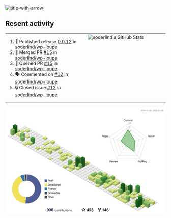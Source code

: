 
![title-with-arrow](https://github.com/soderlind/soderlind/assets/1649452/0f685042-97c3-46ba-b290-804d07f05370)



## Resent activity

<table width="100%" border="0"><tr><td width="49%">

<!--START_SECTION:activity-->
1. 🚀 Published release [0.0.12](https://github.com/soderlind/wp-loupe/releases/tag/0.0.12) in [soderlind/wp-loupe](https://github.com/soderlind/wp-loupe)
2. 🎉 Merged PR [#15](https://github.com/soderlind/wp-loupe/pull/15) in [soderlind/wp-loupe](https://github.com/soderlind/wp-loupe)
3. 💪 Opened PR [#15](https://github.com/soderlind/wp-loupe/pull/15) in [soderlind/wp-loupe](https://github.com/soderlind/wp-loupe)
4. 🗣 Commented on [#12](https://github.com/soderlind/wp-loupe/issues/12#issuecomment-2620326006) in [soderlind/wp-loupe](https://github.com/soderlind/wp-loupe)
5. 🔒 Closed issue [#12](https://github.com/soderlind/wp-loupe/issues/12) in [soderlind/wp-loupe](https://github.com/soderlind/wp-loupe)
<!--END_SECTION:activity-->
  </td>
<td width="49%" valign="top">
     <img  alt="soderlind's GitHub Stats" src="https://awesome-github-stats.azurewebsites.net/user-stats/soderlind?cardType=octocat&theme=github&preferLogin=false&Title=FFFFFF&Border=FFFFFF" />
</td></tr></table>


![](./profile-3d-contrib/profile-green-animate.svg)


